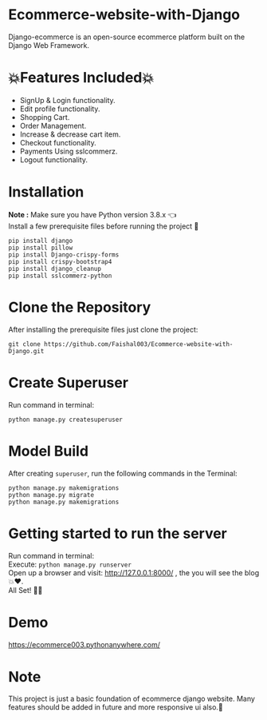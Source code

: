 # Ecommerce-website-with-Django
Django-ecommerce is an open-source ecommerce platform built on the Django Web Framework.
# 💥Features Included💥
* SignUp & Login functionality.
* Edit profile functionality.
* Shopping Cart.
* Order Management.
* Increase & decrease cart item.
* Checkout functionality.
* Payments Using sslcommerz.
* Logout functionality.
# Installation
**Note :** Make sure you have Python version 3.8.x 👈<br>
Install a few prerequisite files before running the project 👀<br>
```
pip install django
pip install pillow
pip install Django-crispy-forms
pip install crispy-bootstrap4  
pip install django_cleanup
pip install sslcommerz-python 
```
# Clone the Repository
After installing the prerequisite files just clone the project:<br>
```
git clone https://github.com/Faishal003/Ecommerce-website-with-Django.git
```
# Create Superuser
Run command in terminal:
```
python manage.py createsuperuser
```
# Model Build
After creating `superuser`, run the following commands in the Terminal:
```
python manage.py makemigrations
python manage.py migrate
python manage.py makemigrations
```
# Getting started to run the server
Run command in terminal:<br>
Execute: `python manage.py runserver`<br>
Open up a browser and visit: <span style="color: blue;">http://127.0.0.1:8000/</span> , the you will see the blog💥❤️.<br>
All Set! 🤩🔥
# Demo
<span style="color: blue;">https://ecommerce003.pythonanywhere.com/</span>
# Note
This project is just a basic foundation of ecommerce django website. Many features should be added in future and more responsive ui also.🤞
